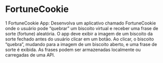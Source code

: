 # FortuneCookie

1 FortuneCookie App:
Desenvolva um aplicativo
chamado FortuneCookie onde
o usuário pode “quebrar” um
biscoito virtual e receber uma
frase de sorte (fortune)
aleatória. O app deve exibir a
imagem de um biscoito da
sorte fechado antes do usuário
clicar em um botão. Ao clicar,
o biscoito “quebra”, mudando
para a imagem de um biscoito
aberto, e uma frase de sorte é
exibida. As frases podem ser
armazenadas localmente ou
carregadas de uma API.


